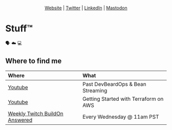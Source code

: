 
<p align="center" valign="center"><a href="https://cobus.io">Website</a> | <a href="https://twitter.com/cobusbernard">Twitter</a> | <a href="https://www.linkedin.com/in/cobusbernard">LinkedIn</a> | <a rel="me" href="https://hachyderm.io/@cobusbernard">Mastodon</a> </p>

# Stuff™
:speaking_head: :cloud: :computer:

## Where to find me

| Where | What |
|:--------------------------- |:-----|
| [Youtube](https://www.youtube.com/playlist?list=PLb0fBs5uNGCuCO3SuQxDwSUk1cNCVHTea) | Past DevBeardOps & Bean Streaming |
| [Youtube](https://www.youtube.com/playlist?list=PLCo2qyjyBlAS29BP4RdkaH7suCeGnRhcg) | Getting Started with Terraform on AWS |
| [Weekly Twitch BuildOn Answered](https://twitch.tv/aws) | Every Wednesday @ 11am PST |



<!--
**cobusbernard/cobusbernard** is a ✨ _special_ ✨ repository because its `README.md` (this file) appears on your GitHub profile.

Here are some ideas to get you started:

- 🔭 I’m currently working on ...
- 🌱 I’m currently learning ...
- 👯 I’m looking to collaborate on ...
- 🤔 I’m looking for help with ...
- 💬 Ask me about ...
- 📫 How to reach me: ...
- 😄 Pronouns: ...
- ⚡ Fun fact: ...
-->

